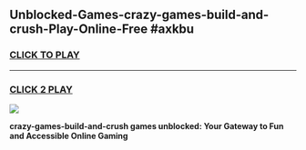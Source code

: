 
## Unblocked-Games-crazy-games-build-and-crush-Play-Online-Free #axkbu
<h3>
<a href="https://us.freeplayer.one?title=crazy-games-build-and-crush&ref=10M">CLICK TO PLAY</a></h3>
<hr>

<h3>
<a href="https://us.freeplayer.one?title=crazy-games-build-and-crush&ref=10M">CLICK 2 PLAY</a>
  
</h3>

<a href="https://us.freeplayer.one?title=crazy-games-build-and-crush&ref=10M"><img src="https://clearcache.store/games.png"></a>


**crazy-games-build-and-crush games unblocked: Your Gateway to Fun and Accessible Online Gaming**

